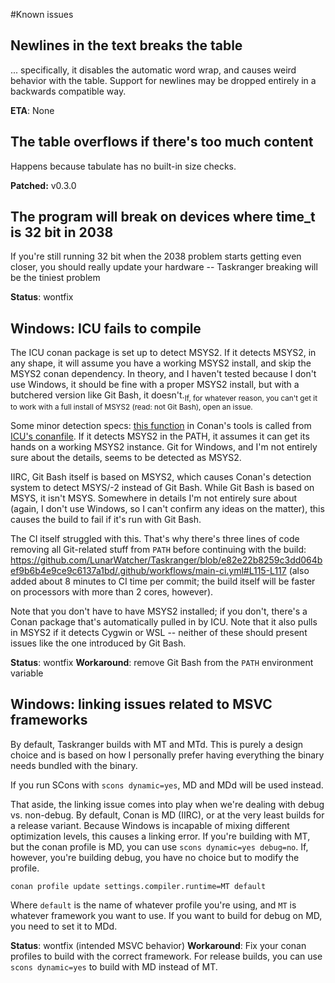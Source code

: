 #Known issues

## Newlines in the text breaks the table

... specifically, it disables the automatic word wrap, and causes weird behavior with the table. Support for newlines may be dropped entirely in a backwards compatible way.

**ETA**: None

## The table overflows if there's too much content

Happens because tabulate has no built-in size checks.

**Patched:** v0.3.0

## The program will break on devices where time_t is 32 bit in 2038
If you're still running 32 bit when the 2038 problem starts getting even closer, you should really update your hardware -- Taskranger breaking will be the tiniest problem

**Status**: wontfix

## Windows: ICU fails to compile

The ICU conan package is set up to detect MSYS2. If it detects MSYS2, in any shape, it will assume you have a working MSYS2 install, and skip the MSYS2 conan dependency. In theory, and I haven't tested because I don't use Windows, it should be fine with a proper MSYS2 install, but with a butchered version like Git Bash, it doesn't.<sub>If, for whatever reason, you can't get it to work with a full install of MSYS2 (read: not Git Bash), open an issue.</sub>

Some minor detection specs: [this function](https://github.com/conan-io/conan/blob/d40f2a9f644c390bfaf202a573d7fb999a30949f/conans/client/tools/oss.py#L390-L419) in Conan's tools is called from [ICU's conanfile](https://github.com/conan-io/conan-center-index/blob/master/recipes/icu/all/conanfile.py#L43-L46). If it detects MSYS2 in the PATH, it assumes it can get its hands on a working MSYS2 instance. Git for Windows, and I'm not entirely sure about the details, seems to be detected as MSYS2.

IIRC, Git Bash itself is based on MSYS2, which causes Conan's detection system to detect MSYS/-2 instead of Git Bash. While Git Bash is based on MSYS, it isn't MSYS. Somewhere in details I'm not entirely sure about (again, I don't use Windows, so I can't confirm any ideas on the matter), this causes the build to fail if it's run with Git Bash.

The CI itself struggled with this. That's why there's three lines of code removing all Git-related stuff from `PATH` before continuing with the build: https://github.com/LunarWatcher/Taskranger/blob/e82e22b8259c3dd064bef9b6b4e9ce9c6137a1bd/.github/workflows/main-ci.yml#L115-L117 (also added about 8 minutes to CI time per commit; the build itself will be faster on processors with more than 2 cores, however).

Note that you don't have to have MSYS2 installed; if you don't, there's a Conan package that's automatically pulled in by ICU. Note that it also pulls in MSYS2 if it detects Cygwin or WSL -- neither of these should present issues like the one introduced by Git Bash.

**Status**: wontfix
**Workaround**: remove Git Bash from the `PATH` environment variable

## Windows: linking issues related to MSVC frameworks

By default, Taskranger builds with MT and MTd. This is purely a design choice and is based on how I personally prefer having everything the binary needs bundled with the binary.

If you run SCons with `scons dynamic=yes`, MD and MDd will be used instead.

That aside, the linking issue comes into play when we're dealing with debug vs. non-debug. By default, Conan is MD (IIRC), or at the very least builds for a release variant. Because Windows is incapable of mixing different optimization levels, this causes a linking error. If you're building with MT, but the conan profile is MD, you can use `scons dynamic=yes debug=no`. If, however, you're building debug, you have no choice but to modify the profile.

```
conan profile update settings.compiler.runtime=MT default
```
Where `default` is the name of whatever profile you're using, and `MT` is whatever framework you want to use. If you want to build for debug on MD, you need to set it to MDd.

**Status**: wontfix (intended MSVC behavior)
**Workaround**: Fix your conan profiles to build with the correct framework. For release builds, you can use `scons dynamic=yes` to build with MD instead of MT.
